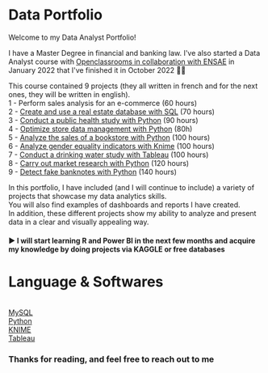 # Data Portfolio

Welcome to my Data Analyst Portfolio!

I have a Master Degree in financial and banking law. I've also started a Data Analyst course with [Openclassrooms in collaboration with ENSAE](https://openclassrooms.com/fr/paths/324-data-analyst) in January 2022 that I've finished it in October 2022 👩‍🎓

This course contained 9 projects (they all written in french and for the next ones, they will be written in english).
<br/> 1 - Perform sales analysis for an e-commerce (60 hours)
<br/> 2 - [Create and use a real estate database with SQL](https://github.com/AMLaura/Data_Portfolio/tree/main/Project%202%20:%20Create%20and%20use%20a%20real%20estate%20database%20with%20SQL) (70 hours)
<br/> 3 - [Conduct a public health study with Python](https://github.com/AMLaura/Data_Portfolio/tree/main/Project%203%20:%20Conduct%20a%20public%20health%20study%20with%20Python) (90 hours)
<br/> 4 - [Optimize store data management with Python](https://github.com/AMLaura/Data_Portfolio/tree/main/Project%204%20-%20Optimize%20store%20data%20management%20with%20Python) (80h)
<br/> 5 - [Analyze the sales of a bookstore with Python](https://github.com/AMLaura/Data_Portfolio/tree/main/Project%205%20-%20Analyze%20the%20sales%20of%20a%20bookstore%20with%20Python) (100 hours)
<br/> 6 - [Analyze gender equality indicators with Knime](https://github.com/AMLaura/Data_Portfolio/tree/main/Project%206%20-%20Analyze%20gender%20equality%20indicators%20with%20Knime) (100 hours)
<br/> 7 - [Conduct a drinking water study with Tableau](https://github.com/AMLaura/Data_Portfolio/tree/main/Project%207%20-%20Conduct%20a%20drinking%20water%20research%20with%20Tableau) (100 hours)
<br/> 8 - [Carry out market research with Python](https://github.com/AMLaura/Data_Portfolio/tree/main/Project%208%20-%20Carry%20out%20a%20market%20research%20with%20Python) (120 hours)
<br/> 9 - [Detect fake banknotes with Python](https://github.com/AMLaura/Data_Portfolio/tree/main/Project%209%20-%20Detect%20fake%20banknotes%20with%20Python) (140 hours)


In this portfolio, I have included (and I will continue to include) a variety of projects that showcase my data analytics skills. 
<br/> You will also find examples of dashboards and reports I have created. 
<br/> In addition, these different projects show my ability to analyze and present data in a clear and visually appealing way.

#### ▶️ I will start learning R and Power BI in the next few months and acquire my knowledge by doing projects via KAGGLE or free databases

# Language & Softwares 
<br/> [MySQL](https://www.mysql.com/fr/)
<br/> [Python](https://www.python.org/)
<br/> [KNIME](https://www.knime.com/)
<br/> [Tableau](https://www.tableau.com/fr-fr/products/public)

### Thanks for reading, and feel free to reach out to me
